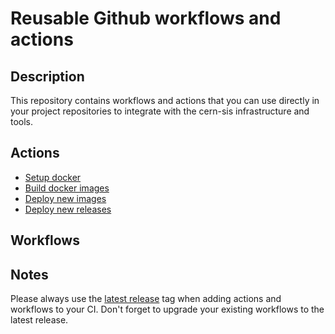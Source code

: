 # Reusable Github workflows and actions

## Description

This repository contains workflows and actions that you can use directly in your project repositories to integrate with the cern-sis infrastructure and tools.

## Actions

- [Setup docker](./.github/actions/docker-setup)
- [Build docker images](./.github/actions/docker-build)
- [Deploy new images](./.github/actions/kubernetes-project-update)
- [Deploy new releases](./.github/actions/kubernetes-project-release)

## Workflows

## Notes

Please always use the [latest release](https://github.com/cern-sis/gh-workflows/releases/latest) tag when adding actions and workflows to your CI. Don't forget to upgrade your existing workflows to the latest release.
